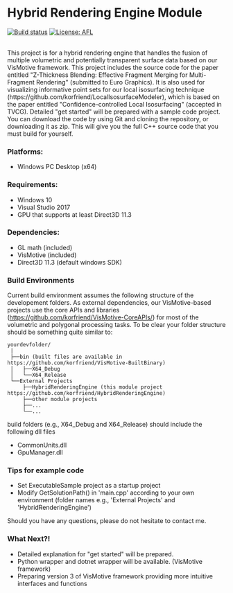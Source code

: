 # Hybrid Rendering Engine Module

[![Build status][s1]][av] [![License: AFL][s3]][li]

[s1]: https://ci.appveyor.com/api/projects/status/8m3u1m2uhjpnumbj?svg=true
[s3]: https://img.shields.io/badge/License-AFL-orange.svg

[av]: https://ci.appveyor.com/project/korfriend/hybridrenderingengine
[li]: https://opensource.org/licenses/AFL-3.0

<br/>
This project is for a hybrid rendering engine that handles the fusion of multiple volumetric and potentially transparent surface data based on our VisMotive framework. This project includes the source code for the paper entitled "Z-Thickness Blending:  Effective Fragment Merging for Multi-Fragment Rendering" (submitted to Euro Graphics). It is also used for visualizing informative point sets for our local isosurfacing technique (https://github.com/korfriend/LocalIsosurfaceModeler), which is based on the paper entitled "Confidence-controlled Local Isosurfacing" (accepted in TVCG). Detailed "get started" will be prepared with a sample code project. You can download the code by using Git and cloning the repository, or downloading it as zip. This will give you the full C++ source code that you must build for yourself. 

### Platforms:
- Windows PC Desktop (x64)

### Requirements:

- Windows 10
- Visual Studio 2017
- GPU that supports at least Direct3D 11.3

### Dependencies:

- GL math (included)
- VisMotive (included)
- Direct3D 11.3 (default windows SDK) 

### Build Environments
Current build environment assumes the following structure of the developement folders. As external dependencies, our VisMotive-based projects use the core APIs and libraries (https://github.com/korfriend/VisMotive-CoreAPIs/) for most of the volumetric and polygonal processing tasks. To be clear your folder structure should be something quite similar to:

    yourdevfolder/
     |
     ├──bin (built files are available in https://github.com/korfriend/VisMotive-BuiltBinary)
     │   ├──X64_Debug
     │   └──X64_Release
     └──External Projects
         ├──HybridRenderingEngine (this module project https://github.com/korfriend/HybridRenderingEngine)
         ├──other module projects
         ├──...
         └──...

build folders (e.g., X64_Debug and X64_Release) should include the following dll files
- CommonUnits.dll
- GpuManager.dll

### Tips for example code
- Set ExecutableSample project as a startup project
- Modify GetSolutionPath() in 'main.cpp' according to your own environment (folder names e.g., 'External Projects' and 'HybridRenderingEngine')

Should you have any questions, please do not hesitate to contact me. 

### What Next?!
- Detailed explanation for "get started" will be prepared.
- Python wrapper and dotnet wrapper will be available. (VisMotive framework)
- Preparing version 3 of VisMotive framework providing more intuitive interfaces and functions
